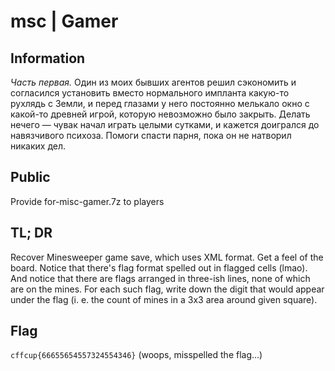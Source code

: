 # msc | Gamer

## Information
*Часть первая.* Один из моих бывших агентов решил сэкономить и согласился установить вместо нормального импланта какую-то рухлядь с Земли, 
и перед глазами у него постоянно мелькало окно с какой-то древней игрой, которую невозможно было закрыть. Делать нечего — 
чувак начал играть целыми сутками, и кажется доигрался до навязчивого психоза. Помоги спасти парня, пока он не натворил никаких дел.

## Public
Provide for-misc-gamer.7z to players

## TL; DR
Recover Minesweeper game save, which uses XML format. Get a feel of the board. Notice that there's flag format spelled out in flagged cells (lmao). 
And notice that there are flags arranged in three-ish lines, none of which are on the mines. For each such flag, write down the digit that would appear under the flag 
(i. e. the count of mines in a 3x3 area around given square).

## Flag
`cffcup{66655654557324554346}` (woops, misspelled the flag...)
